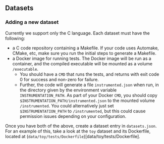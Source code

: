 ## Datasets

### Adding a new dataset

Currently we support only the C language. Each dataset must have the following:
- a C code repository containing a Makefile. If your code uses Automake, CMake, etc, make sure you run the initial steps to generate a Makefile.
- a Docker image for running tests. The Docker image will be run as a container, and the compiled executable will be mounted as a volume `/executable`.
    - You should have a `CMD` that runs the tests, and returns with exit code 0 for success and non-zero for failure.
    - Further, the code will generate a file `instrumented.json` when run, in the directory given by the environment variable `INSTRUMENTATION_PATH`. As part of your Docker `CMD`, you should copy `$INSTRUMENTATION_PATH/instrumented.json` to the mounted volume `/instrumented`. You could alternatively just set `$INSTRUMENTATION_PATH` to `/instrumented`, but this could cause permission issues depending on your configuration.

Once you have both of the above, create a dataset entry in `datasets.json`. For an example of this, take a look at the `toy` dataset and its Dockerfile, located at (`data/toy/tests/Dockerfile`)[data/toy/tests/Dockerfile].